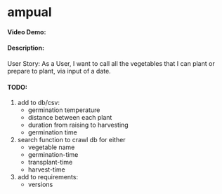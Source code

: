 # ampual
#### Video Demo: <URL HERE>
#### Description:
User Story: As a User, I want to call all the vegetables that I can plant or prepare to plant,
via input of a date.


#### TODO:
1. add to db/csv:
    - germination temperature
    - distance between each plant
    - duration from raising to harvesting
    - germination time
2. search function to crawl db for either
    - vegetable name
    - germination-time
    - transplant-time
    - harvest-time
3. add to requirements:
    - versions
